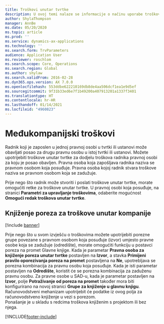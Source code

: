 ```yaml
---
title: Troškovi unutar tvrtke
description: U ovoj temi nalaze se informacije o načinu uporabe troškova unutar tvrtke za dodjelu troškova radnika pravnoj osobi za koju je posao obavljen.
author: ShylaThompson
manager: AnnBe
ms.date: 05/20/2020
ms.topic: article
ms.prod: ''
ms.service: dynamics-ax-applications
ms.technology: ''
ms.search.form: TrvParameters
audience: Application User
ms.reviewer: roschlom
ms.search.scope: Core, Operations
ms.search.region: Global
ms.author: shylaw
ms.search.validFrom: 2016-02-28
ms.dyn365.ops.version: AX 7.0.0
ms.openlocfilehash: 553ddbe622210169db8de4aa506dcf1ea1e9d5ef
ms.sourcegitcommit: 9f31b33ed6e7f1b49200a407913201a1337f3401
ms.translationtype: HT
ms.contentlocale: hr-HR
ms.lasthandoff: 01/14/2021
ms.locfileid: "4960823"
---
```

# <a name="intercompany-expenses"></a>Međukompanijski troškovi

Radnik koji je zaposlen u jednoj pravnoj osobi u tvrtki ili ustanovi može obavljati posao za drugu pravnu osobu u istoj tvrtki ili ustanovi. Možete upotrijebiti troškove unutar tvrtke za dodjelu troškova radnika pravnoj osobi za koju je posao obavljen. Pravna osoba koja zapošljava radnika naziva se pravnom osobom koja posuđuje. Pravna osoba kojoj radnik stvara troškove naziva se pravnom osobom koja se zadužuje. 

Prije nego što radnik može stvoriti i poslati troškove unutar tvrtke, morate omogućiti retke za troškove unutar tvrtke. U pravnoj osobi koja posuđuje, na stranici **Parametri za upravljanje troškovima**, odaberite mogućnost **Omogući redak troškova unutar tvrtke**. 

## <a name="tax-posting-for-intercompany-expenses"></a>Knjiženje poreza za troškove unutar kompanije

[!include [banner](../includes/banner.md)]

Prije nego što u svom izvješću o troškovima možete upotrijebiti porezne grupe povezane s pravnom osobom koja posuđuje (izvor) umjesto pravne osobe koja se zadužuje (odredište), morate omogućiti funkciju u postavci poreza na promet Glavne knjige. Kada je parametar **Pravna osoba za knjiženje poreza unutar tvrtke** postavljen na **Izvor**, a stavka **Primijeni pravilo oporezivanja poreza na promet** postavljena na **Ne**, upotrebljava se porezna kombinacija za pravnu osobu koja posuđuje. Kada je isti parametar postavljen na **Odredište**, koristit će se porezna kombinacija za zaduženu pravnu osobu. Za pravne osobe u SAD-u, kada je parametar postavljen na **Izvor**, polje **Potraživanje od poreza na promet** također mora biti konfigurirano na novoj stranici **Grupe za knjiženje u glavnu knjigu**. Računovodstveni mehanizam upotrijebit će podatke iz ovog polja za računovodstveno knjiženje u vezi s porezom.   
Ponašanje je u skladu s redcima troškova knjiženim s projektom ili bez njega.  


[!INCLUDE[footer-include](../includes/footer-banner.md)]